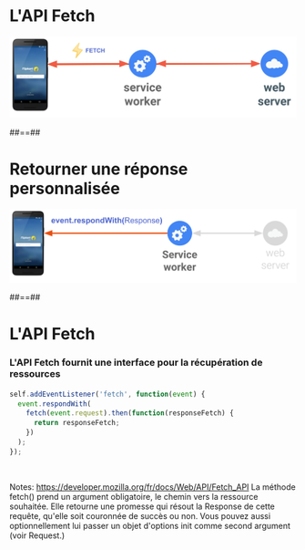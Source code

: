 # L'API Fetch

![center](./assets/images/fetch_api.svg)

##==##

# Retourner une réponse personnalisée

![center](./assets/images/fetch_custom_response.svg)

##==##

<!-- .slide: class="with-code" -->

# L'API Fetch

### L'API Fetch fournit une interface pour la récupération de ressources

```javascript
self.addEventListener('fetch', function(event) {
  event.respondWith(
    fetch(event.request).then(function(responseFetch) {
      return responseFetch;
    })
  );
});
```

<!-- .element: class="big-code" -->

<br>

Notes:
https://developer.mozilla.org/fr/docs/Web/API/Fetch_API
La méthode fetch() prend un argument obligatoire, le chemin vers la ressource souhaitée. Elle retourne une promesse qui résout la Response de cette requête, qu'elle soit couronnée de succès ou non. Vous pouvez aussi optionnellement lui passer un objet d'options init comme second argument (voir Request.)
